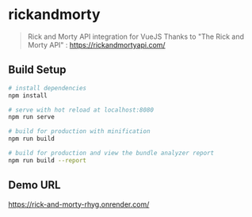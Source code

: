 # rickandmorty

> Rick and Morty API integration for VueJS
Thanks to "The Rick and Morty API" : https://rickandmortyapi.com/

## Build Setup

``` bash
# install dependencies
npm install

# serve with hot reload at localhost:8080
npm run serve

# build for production with minification
npm run build

# build for production and view the bundle analyzer report
npm run build --report
```
## Demo URL
https://rick-and-morty-rhyg.onrender.com/
